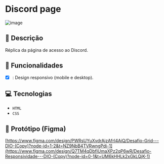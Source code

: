 # Discord page
![image](https://github.com/user-attachments/assets/3ecba679-e6b4-4b3b-a47b-c8c9e642bc6e)

## 📑 Descrição
Réplica da página de acesso ao Discord.

## 🎯 Funcionalidades
- [x] : Design responsivo (mobile e desktop).

## 💻 Tecnologias 
- `HTML`
- `CSS`
  
## 🎨 Protótipo (Figma)
[https://www.figma.com/design/PWRsUYuXvdrAjzAfrl4AiQ/Desafio-Grid---DIO-(Copy)?node-id=1-2&t=NZ9NbB4TVRwngPdi-1](https://www.figma.com/design/Q7TM4qDbfiUmaXPz2qP6wR/Desafio-Responsividade---DIO-(Copy)?node-id=0-1&t=UM6kHHLk2xGkLQjK-1)


